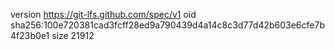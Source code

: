 version https://git-lfs.github.com/spec/v1
oid sha256:100e720381cad3fcff28ed9a790439d4a14c8c3d77d42b603e6cfe7b4f23b0e1
size 21912
